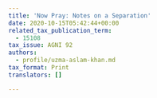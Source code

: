 ```yaml
---
title: 'Now Pray: Notes on a Separation'
date: 2020-10-15T05:42:44+00:00
related_tax_publication_term:
  - 15108
tax_issue: AGNI 92
authors:
  - profile/uzma-aslam-khan.md
tax_format: Print
translators: []

---
```

